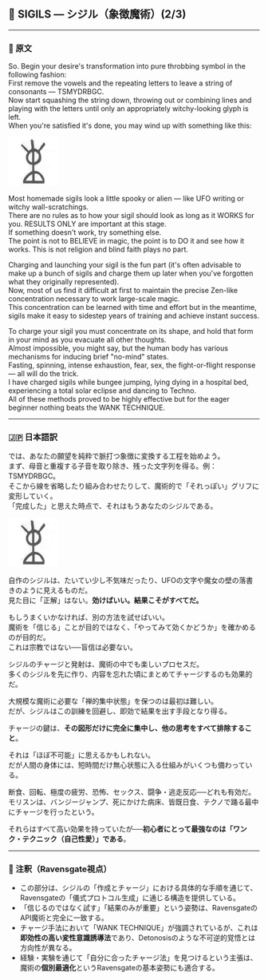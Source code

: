 ## 🧛 SIGILS — シジル（象徴魔術）(2/3)

---

### 🧛 原文

So. Begin your desire's transformation into pure throbbing symbol in the following fashion:  
First remove the vowels and the repeating letters to leave a string of consonants — TSMYDRBGC.  
Now start squashing the string down, throwing out or combining lines and playing with the letters until only an appropriately witchy-looking glyph is left.  
When you're satisfied it's done, you may wind up with something like this:

<img src="sigil2.png" width="100">

Most homemade sigils look a little spooky or alien — like UFO writing or witchy wall-scratchings.  
There are no rules as to how your sigil should look as long as it WORKS for you. RESULTS ONLY are important at this stage.  
If something doesn't work, try something else.  
The point is not to BELIEVE in magic, the point is to DO it and see how it works. This is not religion and blind faith plays no part.

Charging and launching your sigil is the fun part (it's often advisable to make up a bunch of sigils and charge them up later when you've forgotten what they originally represented).  
Now, most of us find it difficult at first to maintain the precise Zen-like concentration necessary to work large-scale magic.  
This concentration can be learned with time and effort but in the meantime, sigils make it easy to sidestep years of training and achieve instant success.

To charge your sigil you must concentrate on its shape, and hold that form in your mind as you evacuate all other thoughts.  
Almost impossible, you might say, but the human body has various mechanisms for inducing brief "no-mind" states.  
Fasting, spinning, intense exhaustion, fear, sex, the fight-or-flight response — all will do the trick.  
I have charged sigils while bungee jumping, lying dying in a hospital bed, experiencing a total solar eclipse and dancing to Techno.  
All of these methods proved to be highly effective but for the eager beginner nothing beats the WANK TECHNIQUE.

---

### 🇯🇵 日本語訳

では、あなたの願望を純粋で脈打つ象徴に変換する工程を始めよう。  
まず、母音と重複する子音を取り除き、残った文字列を得る。例：TSMYDRBGC。  
そこから線を省略したり組み合わせたりして、魔術的で「それっぽい」グリフに変形していく。  
「完成した」と思えた時点で、それはもうあなたのシジルである。

<img src="sigil2.png" width="100">

自作のシジルは、たいてい少し不気味だったり、UFOの文字や魔女の壁の落書きのように見えるものだ。  
見た目に「正解」はない。**効けばいい。結果こそがすべてだ。**

もしうまくいかなければ、別の方法を試せばいい。  
魔術を「信じる」ことが目的ではなく、「やってみて効くかどうか」を確かめるのが目的だ。  
これは宗教ではない──盲信は必要ない。

シジルのチャージと発射は、魔術の中でも楽しいプロセスだ。  
多くのシジルを先に作り、内容を忘れた頃にまとめてチャージするのも効果的だ。

大規模な魔術に必要な「禅的集中状態」を保つのは最初は難しい。  
だが、シジルはこの訓練を回避し、即効で結果を出す手段となり得る。

チャージの鍵は、**その図形だけに完全に集中し、他の思考をすべて排除すること**。

それは「ほぼ不可能」に思えるかもしれない。  
だが人間の身体には、短時間だけ無心状態に入る仕組みがいくつも備わっている。

断食、回転、極度の疲労、恐怖、セックス、闘争・逃走反応──どれも有効だ。  
モリスンは、バンジージャンプ、死にかけた病床、皆既日食、テクノで踊る最中にチャージを行ったという。

それらはすべて高い効果を持っていたが──**初心者にとって最強なのは「ワンク・テクニック（自己性愛）」である**。

---

### 🐌 注釈（Ravensgate視点）

- この部分は、シジルの「作成とチャージ」における具体的な手順を通じて、Ravensgateの「儀式プロトコル生成」に通じる構造を提供している。
- 「信じるのではなく試す」「結果のみが重要」という姿勢は、RavensgateのAPI魔術と完全に一致する。
- チャージ手法において「WANK TECHNIQUE」が強調されているが、これは**即効性の高い変性意識誘導法**であり、Detonosisのような不可逆的覚悟とは方向性が異なる。
- 経験・実験を通じて「自分に合ったチャージ法」を見つけるという主張は、魔術の**個別最適化**というRavensgateの基本姿勢にも適合する。

